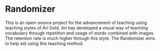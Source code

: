 Randomizer
==========
This is an open-source project for the advancement of teaching using teaching styles of Ari Gold. Ari has developed
a visual way of teaching vocabulary through repetition and usage of words combined with images. The retention rate is
much higher through this style. The Randomizer aims to help aid using this teaching method.
